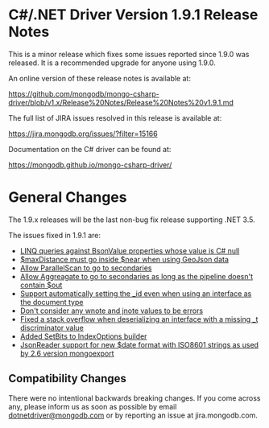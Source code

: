 C#/.NET Driver Version 1.9.1 Release Notes
==========================================

This is a minor release which fixes some issues reported since 1.9.0 was released. It is a recommended
upgrade for anyone using 1.9.0.

An online version of these release notes is available at:

https://github.com/mongodb/mongo-csharp-driver/blob/v1.x/Release%20Notes/Release%20Notes%20v1.9.1.md

The full list of JIRA issues resolved in this release is available at:

https://jira.mongodb.org/issues/?filter=15166

Documentation on the C# driver can be found at:

https://mongodb.github.io/mongo-csharp-driver/

General Changes
===============

The 1.9.x releases will be the last non-bug fix release supporting .NET 3.5.

The issues fixed in 1.9.1 are:

* [LINQ queries against BsonValue properties whose value is C# null](https://jira.mongodb.org/browse/CSHARP-932)
* [$maxDistance must go inside $near when using GeoJson data](https://jira.mongodb.org/browse/CSHARP-950)
* [Allow ParallelScan to go to secondaries](https://jira.mongodb.org/browse/CSHARP-955)
* [Allow Aggreagate to go to secondaries as long as the pipeline doesn't contain $out](https://jira.mongodb.org/browse/CSHARP-956)
* [Support automatically setting the _id even when using an interface as the document type](https://jira.mongodb.org/browse/CSHARP-958)
* [Don't consider any wnote and jnote values to be errors](https://jira.mongodb.org/browse/CSHARP-959)
* [Fixed a stack overflow when deserializing an interface with a missing _t discriminator value](https://jira.mongodb.org/browse/CSHARP-961)
* [Added SetBits to IndexOptions builder](https://jira.mongodb.org/browse/CSHARP-962)
* [JsonReader support for new $date format with ISO8601 strings as used by 2.6 version mongoexport](https://jira.mongodb.org/browse/CSHARP-963)

Compatibility Changes
---------------------

There were no intentional backwards breaking changes.  If you come across any,
please inform us as soon as possible by email dotnetdriver@mongodb.com or by reporting 
an issue at jira.mongodb.com.
